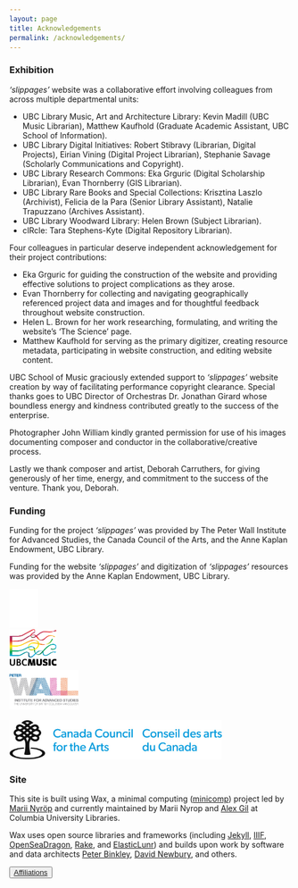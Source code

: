 ```yaml
---
layout: page
title: Acknowledgements
permalink: /acknowledgements/
---
```


### Exhibition

*‘slippages’*  website was a collaborative effort involving colleagues from across multiple departmental units:
* UBC Library Music, Art and Architecture Library: Kevin Madill (UBC Music Librarian), Matthew Kaufhold (Graduate Academic Assistant, UBC School of Information).
*	UBC Library Digital Initiatives: Robert Stibravy (Librarian, Digital Projects), Eirian Vining (Digital Project Librarian), Stephanie Savage (Scholarly Communications and Copyright).
*	UBC Library Research Commons: Eka Grguric (Digital Scholarship Librarian), Evan Thornberry (GIS Librarian).
*	UBC Library Rare Books and Special Collections: Krisztina Laszlo (Archivist), Felicia de la Para (Senior Library Assistant), Natalie Trapuzzano (Archives Assistant).
*	UBC Library Woodward Library: Helen Brown (Subject Librarian).
*	cIRcle: Tara Stephens-Kyte (Digital Repository Librarian).

Four colleagues in particular deserve independent acknowledgement for their project contributions:
*	Eka Grguric for guiding the construction of the website and providing effective solutions to project complications as they arose.
* Evan Thornberry for collecting and navigating geographically referenced project data and images and for thoughtful feedback throughout website construction.
* Helen L. Brown for her work researching, formulating, and writing the website’s ‘The Science’ page.
*	Matthew Kaufhold for serving as the primary digitizer, creating resource metadata, participating in website construction, and editing website content.

UBC School of Music graciously extended support to *‘slippages’*  website creation by way of facilitating performance copyright clearance. Special thanks goes to UBC Director of Orchestras Dr. Jonathan Girard whose boundless energy and kindness contributed greatly to the success of the enterprise.

Photographer John William kindly granted permission for use of his images documenting composer and conductor in the collaborative/creative process.

Lastly we thank composer and artist, Deborah Carruthers, for giving generously of her time, energy, and commitment to the success of the venture. Thank you, Deborah.

### Funding

Funding for the project *‘slippages’*  was provided by The Peter Wall Institute for Advanced Studies, the Canada Council of the Arts, and the Anne Kaplan Endowment, UBC Library.

Funding for the website *‘slippages’*  and digitization of *‘slippages’*  resources was provided by the Anne Kaplan Endowment, UBC Library.

<div class="container">
  <div class="row">
    <div class="col-sm">
<img src="../img/logos/ubc-logo.png" width="auto" height="70" />
</div>
   <div class="col-sm">
<img src="../img/logos/som-logo.png" width="auto" height="70" />
</div>
   <div class="col-sm">
<img src="../img/logos/peter-wall-logo.jpg" width="auto" height="70" />
</div>
  </div>
</div>
<br>
<img src="../img/logos/cca-logo.jpg" width="auto" height="70" />

### Site

This site is built using Wax, a minimal computing ([minicomp](https://github.com/minicomp)) project led by [Marii Nyröp](http://marii.info/) and currently maintained by Marii Nyrop and [Alex Gil](https://github.com/elotroalex) at Columbia University Libraries.

Wax uses open source libraries and frameworks (including [Jekyll](https://jekyllrb.com/), [IIIF](https://iiif.io/), [OpenSeaDragon](https://openseadragon.github.io/), [Rake](https://ruby.github.io/rake/), and [ElasticLunr](http://elasticlunr.com/)) and builds upon work by software and data architects [Peter Binkley](https://github.com/pbinkley), [David Newbury](https://github.com/workergnome), and others.


<button type="button" class="btn btn-light">[Affiliations](https://ubc-ds.github.io/slippages/affiliations)</button>
